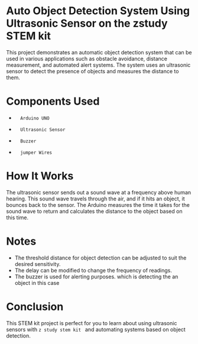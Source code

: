 
# Auto Object Detection System Using Ultrasonic Sensor on the zstudy STEM kit 

This project demonstrates an automatic object detection system that can be used in various applications such as obstacle avoidance, distance measurement, and automated alert systems. 
The system uses an ultrasonic sensor to detect the presence of objects and measures the distance to them.

 # Components Used
-       Arduino UNO 
-       Ultrasonic Sensor
-       Buzzer 
-       jumper Wires

 # How It Works
The ultrasonic sensor sends out a sound wave at a frequency above human hearing.
This sound wave travels through the air, and if it hits an object, it bounces back to the sensor. The Arduino measures the time it takes for the sound wave to return and calculates the distance to the object based on this time.

 # Notes
- The threshold distance for object detection can be adjusted to suit the desired sensitivity.
- The delay can be modified to change the frequency of readings.
- The buzzer is used for alerting purposes. which is detecting the an object in this case 

# Conclusion
This STEM kit  project is perfect for you  to learn about using ultrasonic sensors with `z study stem kit ` and automating systems based on object detection.

